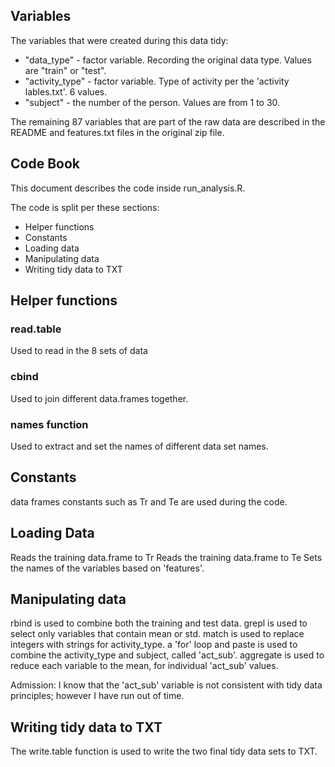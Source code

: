 
## Variables

The variables that were created during this data tidy: 
 * "data_type" - factor variable. Recording the original data type. Values are "train" or "test".
 * "activity_type" - factor variable. Type of activity per the 'activity lables.txt'. 6 values. 
 * "subject" - the number of the person. Values are from 1 to 30. 

The remaining 87 variables that are part of the raw data are described in the README and features.txt files in the original zip file. 

## Code Book

This document describes the code inside run_analysis.R.

The code is split per these sections:

 * Helper functions
 * Constants
 * Loading data
 * Manipulating data
 * Writing tidy data to TXT


## Helper functions

### read.table
Used to read in the 8 sets of data

### cbind
Used to join different data.frames together. 

### names function
Used to extract and set the names of different data set names. 

## Constants
data frames constants such as Tr and Te are used during the code. 

## Loading Data 
Reads the training data.frame to Tr
Reads the training data.frame to Te
Sets the names of the variables based on 'features'. 

## Manipulating data 
rbind is used to combine both the training and test data.
grepl is used to select only variables that contain mean or std. 
match is used to replace integers with strings for activity_type. 
a 'for' loop and paste is used to combine the activity_type and subject, called 'act_sub'.
aggregate is used to reduce each variable to the mean, for individual 'act_sub' values.

Admission: I know that the 'act_sub' variable is not consistent with tidy data principles; however I have run out of time. 

## Writing tidy data to TXT
The write.table function is used to write the two final tidy data sets to TXT. 

